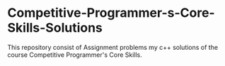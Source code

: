 # Competitive-Programmer-s-Core-Skills-Solutions
This repository consist of Assignment problems my c++ solutions of the course  Competitive Programmer's Core Skills.
